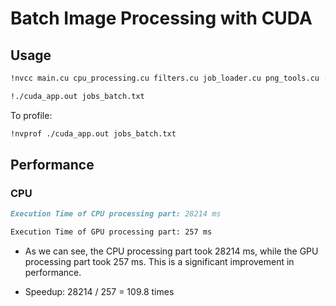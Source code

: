 # Batch Image Processing with CUDA

## Usage

```bash
!nvcc main.cu cpu_processing.cu filters.cu job_loader.cu png_tools.cu -lpng -o cuda_app.out

!./cuda_app.out jobs_batch.txt
```

To profile:

```bash
!nvprof ./cuda_app.out jobs_batch.txt
```

## Performance

### CPU

```md
Execution Time of CPU processing part: 28214 ms

Execution Time of GPU processing part: 257 ms
```

- As we can see, the CPU processing part took 28214 ms, while the GPU processing part took 257 ms. This is a significant improvement in performance.

- Speedup: 28214 / 257 = 109.8 times
